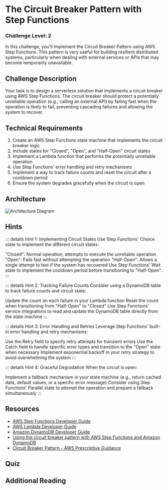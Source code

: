 <script setup>
import Quiz from "../../../components/Quiz.vue"
</script>

# The Circuit Breaker Pattern with Step Functions

### Challenge Level: 2

In this challenge, you'll implement the Circuit Breaker Pattern using AWS Step Functions.
This pattern is very useful for building resilient distributed systems, particularly when dealing with external services or APIs that may become temporarily unavailable.

## Challenge Description

Your task is to design a serverless solution that implements a circuit breaker using AWS Step Functions.
The circuit breaker should protect a potentially unreliable operation (e.g., calling an external API) by failing fast when the operation is likely to fail, preventing cascading failures and allowing the system to recover.

## Technical Requirements

1. Create an AWS Step Functions state machine that implements the circuit breaker logic
2. Include states for "Closed", "Open", and "Half-Open" circuit states
3. Implement a Lambda function that performs the potentially unreliable operation
4. Use Step Functions' error handling and retry mechanisms
5. Implement a way to track failure counts and reset the circuit after a cooldown period
6. Ensure the system degrades gracefully when the circuit is open

## Architecture

![Architecture Diagram](./circuit-breaker-step-functions.png)

## Hints

::: details Hint 1: Implementing Circuit States
Use Step Functions' Choice state to implement the different circuit states:

"Closed": Normal operation, attempts to execute the unreliable operation
"Open": Fails fast without attempting the operation
"Half-Open": Allows a single attempt to test if the system has recovered
Use Step Functions' Wait state to implement the cooldown period before transitioning to "Half-Open".
:::

::: details Hint 2: Tracking Failure Counts
Consider using a DynamoDB table to track failure counts and circuit state:

Update the count on each failure in your Lambda function
Reset the count when transitioning from "Half-Open" to "Closed"
Use Step Functions' service integrations to read and update the DynamoDB table directly from the state machine
:::

::: details Hint 3: Error Handling and Retries
Leverage Step Functions' built-in error handling and retry mechanisms:

Use the Retry field to specify retry attempts for transient errors
Use the Catch field to handle specific error types and transition to the "Open" state when necessary
Implement exponential backoff in your retry strategy to avoid overwhelming the system
:::

::: details Hint 4: Graceful Degradation
When the circuit is open:

Implement a fallback mechanism in your state machine (e.g., return cached data, default values, or a specific error message)
Consider using Step Functions' Parallel state to attempt the operation and prepare a fallback simultaneously
:::

## Resources

- [AWS Step Functions Developer Guide](https://docs.aws.amazon.com/step-functions/latest/dg/welcome.html)
- [AWS Lambda Developer Guide](https://docs.aws.amazon.com/lambda/latest/dg/welcome.html)
- [Amazon DynamoDB Developer Guide](https://docs.aws.amazon.com/amazondynamodb/latest/developerguide/Introduction.html)
- [Using the circuit breaker pattern with AWS Step Functions and Amazon DynamoDB](https://aws.amazon.com/blogs/compute/using-the-circuit-breaker-pattern-with-aws-step-functions-and-amazon-dynamodb/)
- [Circuit Breaker Pattern - AWS Prescriptive Guidance](https://docs.aws.amazon.com/prescriptive-guidance/latest/cloud-design-patterns/circuit-breaker.html)

## Quiz

<Quiz 
  question="What is the main purpose of the Circuit Breaker Pattern?"
  :answers="['To improve performance', 'To prevent cascading failures', 'To reduce costs', 'To simplify architecture']"
  :correctAnswer="1"
  :answerInfo="[
  'While it can indirectly improve performance in failure scenarios, this is not the main purpose of the Circuit Breaker Pattern.',
  'Correct! The Circuit Breaker Pattern is primarily used to prevent cascading failures in distributed systems by failing fast when a service is likely to fail.',
  'While it can potentially reduce costs by preventing unnecessary calls to failing services, this is not the main purpose of the Circuit Breaker Pattern.',
  'The Circuit Breaker Pattern may actually add some complexity to the architecture, but the benefits often outweigh this.'
  ]"
/>

<Quiz 
  question="Which AWS service is primarily used to implement the circuit breaker logic in this challenge?"
  :answers="['AWS Lambda', 'Amazon DynamoDB', 'AWS Step Functions', 'Amazon API Gateway']"
  :correctAnswer="2"
  :answerInfo="[
  'While AWS Lambda is used in this solution, it\'s not the primary service for implementing the circuit breaker logic.',
  'DynamoDB is used for persistence in this solution, but it\'s not the primary service for implementing the circuit breaker logic.',
  'Correct! AWS Step Functions is used to implement the main circuit breaker logic, including the different circuit states and transitions.',
  'API Gateway is not mentioned in this challenge and is not typically used to implement circuit breaker logic.'
  ]"
/>

<Quiz 
  question="What is the purpose of the 'Half-Open' state in the Circuit Breaker Pattern?"
  :answers="['To gradually increase load on the service', 'To test if the system has recovered', 'To reduce the failure count', 'To implement a fallback mechanism']"
  :correctAnswer="1"
  :answerInfo="[
  'The Half-Open state doesn\'t gradually increase load, it allows a single test.',
  'Correct! The Half-Open state allows a single attempt to test if the system has recovered after a period of being in the Open state.',
  'The failure count is typically reset when transitioning from Half-Open to Closed, not during the Half-Open state itself.',
  'The fallback mechanism is typically implemented for when the circuit is Open, not in the Half-Open state.'
  ]"
/>

<Quiz 
  question="How can Step Functions help with implementing retry logic in the Circuit Breaker Pattern?"
  :answers="['By automatically retrying failed tasks', 'By implementing the Parallel state', 'By using the Map state for retries', 'By leveraging the Choice state']"
  :correctAnswer="0"
  :answerInfo="[
  'Correct! Step Functions provides built-in retry mechanisms that can automatically retry failed tasks, which is useful for implementing retry logic in the Circuit Breaker Pattern.',
  'While the Parallel state can be useful in some scenarios, it\'s not directly related to implementing retry logic.',
  'The Map state is used for parallel processing of arrays, not for implementing retry logic.',
  'The Choice state is used for implementing conditional logic, not directly for retries.'
  ]"
/>

## Additional Reading


